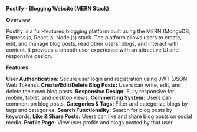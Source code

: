 **Postify - Blogging Website (MERN Stack)**

**Overview**

Postify is a full-featured blogging platform built using the MERN (MongoDB, Express.js, React.js, Node.js) stack. 
The platform allows users to create, edit, and manage blog posts, read other users' blogs, and interact with content. 
It provides a smooth user experience with an attractive UI and responsive design.

**Features**

**User Authentication:** Secure user login and registration using JWT (JSON Web Tokens).
**Create/Edit/Delete Blog Posts:** Users can write, edit, and delete their own blog posts.
**Responsive Design:** Fully responsive for mobile, tablet, and desktop views.
**Commenting System:** Users can comment on blog posts.
**Categories & Tags:** Filter and categorize blogs by tags and categories.
**Search Functionality:** Search for blog posts by keywords.
**Like & Share Posts:** Users can like and share blog posts on social media.
**Profile Page:** View user profile and blogs posted by that user.

